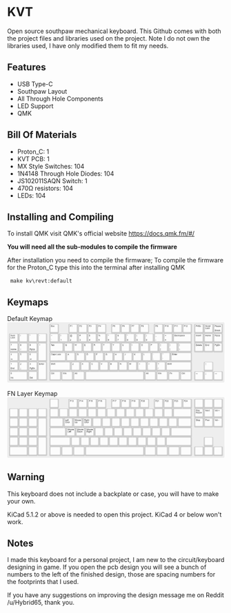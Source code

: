 # KVT
Open source southpaw mechanical keyboard. This Github comes with both the project files and libraries used on the project.
Note I do not own the libraries used, I have only modified them to fit my needs.

## Features
* USB Type-C
* Southpaw Layout
* All Through Hole Components
* LED Support
* QMK

## Bill Of Materials
* Proton_C: 1
* KVT PCB: 1
* MX Style Switches: 104
* 1N4148 Through Hole Diodes: 104
* JS102011SAQN Switch: 1
* 470Ω resistors: 104
* LEDs: 104


## Installing and Compiling
To install QMK visit QMK's official website https://docs.qmk.fm/#/

**You will need all the sub-modules to compile the firmware**

After installation you need to compile the firmware; To compile the firmware for the Proton_C type this into the terminal after installing QMK


```
 make kv\revt:default
```
## Keymaps
Default Keymap
![Default Keymap](Images/Default_Keymap.png)

FN Layer Keymap
![FN Keymap](Images/Fn_Keymap.png)

## Warning
This keyboard does not include a backplate or case, you will have to make your own.

KiCad 5.1.2 or above is needed to open this project. KiCad 4 or below won't work.

## Notes
I made this keyboard for a personal project, I am new to the circuit/keyboard designing in game. If you open the pcb design you will see a bunch of numbers to the left of the finished design, those are spacing numbers for the footprints that I used.   

If you have any suggestions on improving the design message me on Reddit /u/Hybrid65, thank you.  
